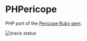 # PHPericope
PHP port of the [Pericope Ruby gem](https://github.com/boblail/pericope).

![travis status](https://travis-ci.org/kobsy/phpericope.svg?branch=master)
